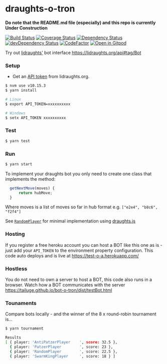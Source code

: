 # draughts-o-tron

**Do note that the README.md file (especially) and this repo is currently Under Construction**

[![Build Status](https://travis-ci.org/TheYoBots/draughts-o-tron.svg?branch=master)](https://travis-ci.org/TheYoBots/draughts-o-tron/) 
[![Coverage Status](https://coveralls.io/repos/github/TheYoBots/draughts-o-tron/badge.svg?branch=master)](https://coveralls.io/github/TheYoBots/draughts-o-tron?branch=master) 
[![Dependency Status](https://david-dm.org/TheYoBots/draughts-o-tron.svg)](https://david-dm.org/TheYoBots/draughts-o-tron) 
[![devDependency Status](https://david-dm.org/TheYoBots/draughts-o-tron/dev-status.svg)](https://david-dm.org/TheYoBots/draughts-o-tron#info=devDependencies) 
[![CodeFactor](https://www.codefactor.io/repository/github/TheYoBots/draughts-o-tron/badge)](https://www.codefactor.io/repository/github/TheYoBots/draughts-o-tron) 
[![Open in Gitpod](https://img.shields.io/badge/Gitpod-Open%20in%20Gitpod-%230092CF.svg)](https://gitpod.io/#https://github.com/TheYoBots/draughts-o-tron)

Try out [lidraughts'](https://lidraughts.org) bot interface https://lidraughts.org/api#tag/Bot

### Setup

- Get an [API token](https://lidraughts.org/account/oauth/token) from lidraughts.org.

```bash
$ nvm use v10.15.3
$ yarn install

# Linux
$ export API_TOKEN=xxxxxxxxxx

# Windows
$ setx API_TOKEN xxxxxxxxxx
```

### Test

```bash
$ yarn test
```

### Run

```bash
$ yarn start
```

To implement your draughts bot you only need to create one class that implements the method:

```js
  getNextMove(moves) {
      return hubMove;
  }
```

Where moves is a list of moves so far in hub format e.g. `["e2e4", "b8c6", "f2f4"]`

See [`RandomPlayer`](src/bots/RandomPlayer.js) for minimal implementation using [draughts.js](https://github.com/shubhendusaurabh/draughts.js)

### Hosting

If you register a free heroku account you can host a BOT like this one as is - just add your `API_TOKEN` to the environment property configuration.
This code auto deploys and is live at https://test-o-a.herokuapp.com/

### Hostless

You do not need to own a server to host a BOT, this code also runs in a browser. Watch how a BOT communicates with the server https://tailuge.github.io/bot-o-tron/dist/testBot.html

### Tounaments

Compare bots locally - and the winner of the 8 x round-robin tournament is...

```bash
$ yarn tournament

Results
[ { player: 'AntiPatzerPlayer    ', score: 32.5 },
  { player: 'PatzerPlayer        ', score: 23 },
  { player: 'RandomPlayer        ', score: 22.5 },
  { player: 'SwarmKingPlayer     ', score: 18 } ]
```
